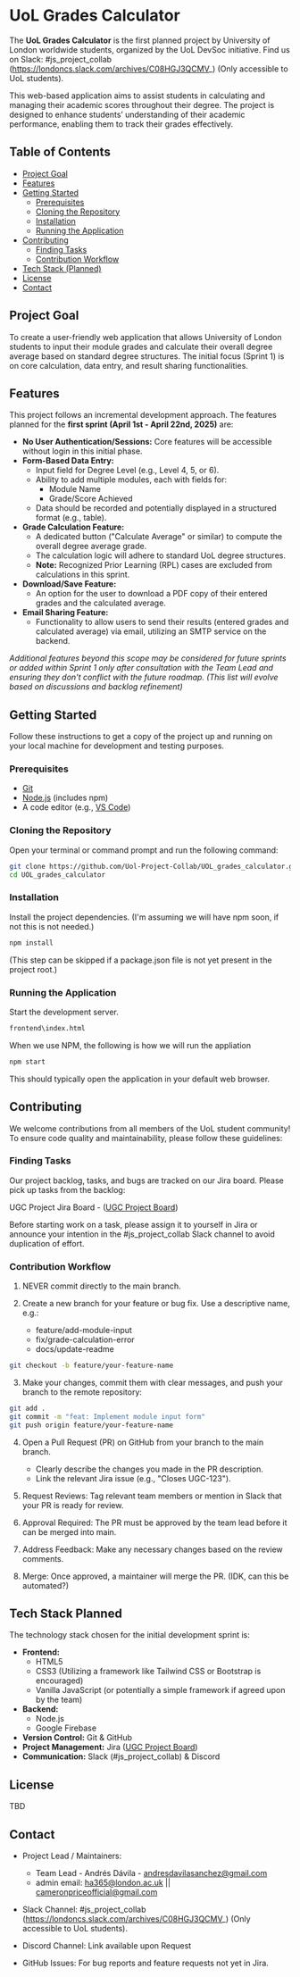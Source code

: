 # UoL Grades Calculator


The **UoL Grades Calculator** is the first planned project by University of London worldwide students, organized by the UoL DevSoc initiative. Find us on Slack: #js_project_collab (https://londoncs.slack.com/archives/C08HGJ3QCMV_) (Only accessible to UoL students).

This web-based application aims to assist students in calculating and managing their academic scores throughout their degree. The project is designed to enhance students’ understanding of their academic performance, enabling them to track their grades effectively.

## Table of Contents

-   [Project Goal](#project-goal)
-   [Features](#features)
-   [Getting Started](#getting-started)
    -   [Prerequisites](#prerequisites)
    -   [Cloning the Repository](#cloning-the-repository)
    -   [Installation](#installation)
    -   [Running the Application](#running-the-application)
-   [Contributing](#contributing)
    -   [Finding Tasks](#finding-tasks)
    -   [Contribution Workflow](#contribution-workflow)
-   [Tech Stack (Planned)](#tech-stack-planned)
-   [License](#license)
-   [Contact](#contact)

## Project Goal

To create a user-friendly web application that allows University of London students to input their module grades and calculate their overall degree average based on standard degree structures. The initial focus (Sprint 1) is on core calculation, data entry, and result sharing functionalities.

## Features

This project follows an incremental development approach. The features planned for the **first sprint (April 1st - April 22nd, 2025)** are:

*   **No User Authentication/Sessions:** Core features will be accessible without login in this initial phase.
*   **Form-Based Data Entry:**
    *   Input field for Degree Level (e.g., Level 4, 5, or 6).
    *   Ability to add multiple modules, each with fields for:
        *   Module Name
        *   Grade/Score Achieved
    *   Data should be recorded and potentially displayed in a structured format (e.g., table).
*   **Grade Calculation Feature:**
    *   A dedicated button ("Calculate Average" or similar) to compute the overall degree average grade.
    *   The calculation logic will adhere to standard UoL degree structures.
    *   **Note:** Recognized Prior Learning (RPL) cases are excluded from calculations in this sprint.
*   **Download/Save Feature:**
    *   An option for the user to download a PDF copy of their entered grades and the calculated average.
*   **Email Sharing Feature:**
    *   Functionality to allow users to send their results (entered grades and calculated average) via email, utilizing an SMTP service on the backend.

*Additional features beyond this scope may be considered for future sprints or added within Sprint 1 only after consultation with the Team Lead and ensuring they don't conflict with the future roadmap.*
*(This list will evolve based on discussions and backlog refinement)*

## Getting Started

Follow these instructions to get a copy of the project up and running on your local machine for development and testing purposes.

### Prerequisites

*   [Git](https://git-scm.com/)
*   [Node.js](https://nodejs.org/) (includes npm) 
*   A code editor (e.g., [VS Code](https://code.visualstudio.com/))

### Cloning the Repository

Open your terminal or command prompt and run the following command:

```bash
git clone https://github.com/Uol-Project-Collab/UOL_grades_calculator.git
cd UOL_grades_calculator
```


### Installation
Install the project dependencies. (I'm assuming we will have npm soon, if not this is not needed.)

```bash
npm install
```
(This step can be skipped if a package.json file is not yet present in the project root.)

### Running the Application
Start the development server. 

```bash
frontend\index.html
```
When we use NPM, the following is how we will run the appliation

```bash
npm start
```

This should typically open the application in your default web browser. 


## Contributing
We welcome contributions from all members of the UoL student community! To ensure code quality and maintainability, please follow these guidelines:

### Finding Tasks
Our project backlog, tasks, and bugs are tracked on our Jira board. Please pick up tasks from the backlog:

UGC Project Jira Board - ([UGC Project Board](https://hyderdevop.atlassian.net/jira/software/projects/UGC/boards/34/backlog))

Before starting work on a task, please assign it to yourself in Jira or announce your intention in the #js_project_collab Slack channel to avoid duplication of effort.

### Contribution Workflow
1. NEVER commit directly to the main branch.

2. Create a new branch for your feature or bug fix. Use a descriptive name, e.g.:

	* feature/add-module-input
	* fix/grade-calculation-error
	* docs/update-readme

```bash
git checkout -b feature/your-feature-name
```


3. Make your changes, commit them with clear messages, and push your branch to the remote repository:
```bash
git add .
git commit -m "feat: Implement module input form"
git push origin feature/your-feature-name
```


4. Open a Pull Request (PR) on GitHub from your branch to the main branch.
	- Clearly describe the changes you made in the PR description.
	- Link the relevant Jira issue (e.g., "Closes UGC-123").

5. Request Reviews: Tag relevant team members or mention in Slack that your PR is ready for review.
6. Approval Required: The PR must be approved by the team lead before it can be merged into main.
7. Address Feedback: Make any necessary changes based on the review comments.
8. Merge: Once approved, a maintainer will merge the PR. (IDK, can this be automated?)


## Tech Stack Planned

The technology stack chosen for the initial development sprint is:

*   **Frontend:**
    *   HTML5
    *   CSS3 (Utilizing a framework like Tailwind CSS or Bootstrap is encouraged)
    *   Vanilla JavaScript (or potentially a simple framework if agreed upon by the team)
*   **Backend:**
    *   Node.js
    *   Google Firebase 
*   **Version Control:** Git & GitHub
*   **Project Management:** Jira ([UGC Project Board](https://hyderdevop.atlassian.net/jira/software/projects/UGC/boards/34/backlog))
*   **Communication:** Slack (#js_project_collab) & Discord 


## License
TBD

## Contact
- Project Lead / Maintainers:  
	- Team Lead - Andrés Dávila - andresdavilasanchez@gmail.com
	- admin email: ha365@london.ac.uk || cameronpriceofficial@gmail.com

- Slack Channel: #js_project_collab (https://londoncs.slack.com/archives/C08HGJ3QCMV_) (Only accessible to UoL students). 
- Discord Channel: Link available upon Request
- GitHub Issues: For bug reports and feature requests not yet in Jira.